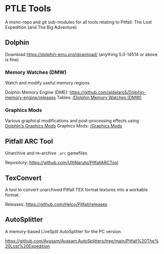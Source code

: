 # PTLE Tools

A mono-repo and git sub-modules for all tools relating to Pitfall: The Lost Expedition (and The Big Adventure)

## Dolphin

Download <https://dolphin-emu.org/download/> (anything 5.0-14514 or above is fine)

### Memory Watches (DMW)

Watch and modify useful memory regions.

Dolphin Memory Engine (DME): <https://github.com/aldelaro5/Dolphin-memory-engine/releases>
Tables: [/Dolphin Memory Watches (DMW)](/Dolphin%20Memory%20Watches%20(DMW))

### Graphics Mods

Various graphical modifications and post-processing effects using [Dolphin's Graphics Mods](https://wiki.dolphin-emu.org/index.php?title=Graphics_Mods)
Graphics Mods: [/Graphics Mods](/Graphics%20Mods)

## Pitfall ARC Tool

Unarchive and re-archive `.arc` gamefiles.

Repository: <https://github.com/UltiNaruto/PitfallARCTool>

## TexConvert

A tool to convert unarchived Pitfall TEX format textures into a workable format.

Releases: <https://github.com/Helco/Pitfall/releases>

## AutoSplitter

A memory-based LiveSplit AutoSplitter for the PC version.

<https://github.com/Avasam/Avasam.AutoSplitters/tree/main/Pitfall%20The%20Lost%20Expedition>
